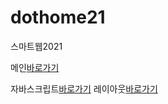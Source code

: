 # dothome21
스마트웹2021

메인<a href=https://jihyeh53.github.io/dothome21/>바로가기</a>

자바스크립트<a href=https://jihyeh53.github.io/dothome21/javascript/javascript100.html/>바로가기</a>
레이아웃<a href=https://jihyeh53.github.io/dothome21/layout/index.html>바로가기</a>
